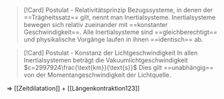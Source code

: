 >[!Card] Postulat - Relativitätsprinzip
Bezugssysteme, in denen der ==Trägheitssatz== gilt, nennt man Inertialsysteme. Inertialsysteme bewegen sich relativ zueinander mit ==konstanter Geschwindigkeit==.
Alle Inertialsysteme sind ==gleichberechtigt== und physikalische Vorgänge laufen in ihnen ==identisch== ab.
<!--SR:!2025-07-04,3,230-->

>[!Card] Postulat - Konstanz der Lichtgeschwindigkeit
In allen Inertialsystemen beträgt die Vakuumlichtgeschwindigkeit $c=2997924\frac{\text{km}}{\text{s}}$
Dies gilt ==unabhängig== von der Momentangeschwindigkeit der Lichtquelle.
<!--SR:!2025-07-15,7,230-->

=> [[Zeitdilatation]] + [[Längenkontraktion123]]
